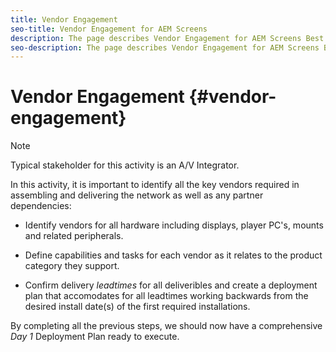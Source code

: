 ```yaml
---
title: Vendor Engagement
seo-title: Vendor Engagement for AEM Screens
description: The page describes Vendor Engagement for AEM Screens Best Practices Guide
seo-description: The page describes Vendor Engagement for AEM Screens Best Practices Guide
---
```


# Vendor Engagement {#vendor-engagement}

>[!NOTE]
>
>Typical stakeholder for this activity is an A/V Integrator.

In this activity, it is important to identify all the key vendors required in assembling and delivering the network as well as any partner dependencies:

* Identify vendors for all hardware including displays, player PC's, mounts and related peripherals.

* Define capabilities and tasks for each vendor as it relates to the product category they support.

* Confirm delivery *leadtimes* for all deliveribles and create a deployment plan that accomodates for all leadtimes working backwards from the desired install date(s) of the first required installations.

By completing all the previous steps, we should now have a comprehensive *Day 1* Deployment Plan ready to execute.
